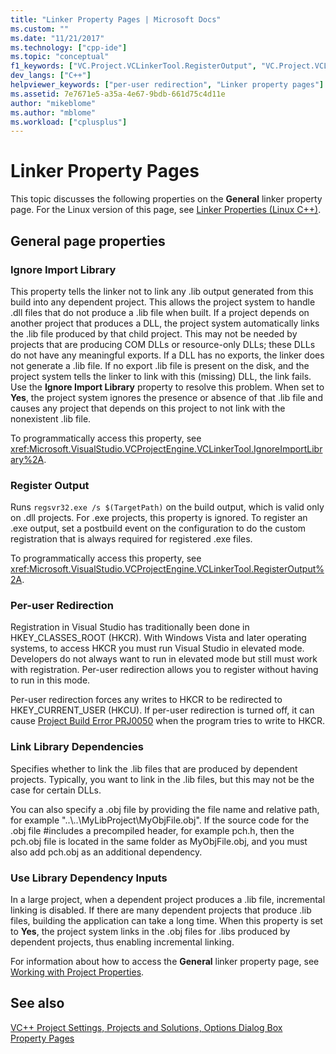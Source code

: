 ```yaml
---
title: "Linker Property Pages | Microsoft Docs"
ms.custom: ""
ms.date: "11/21/2017"
ms.technology: ["cpp-ide"]
ms.topic: "conceptual"
f1_keywords: ["VC.Project.VCLinkerTool.RegisterOutput", "VC.Project.VCLinkerTool.OVERWRITEImportLibrary", "VC.Project.VCLinkerTool.UseLibraryDependencyInputs", "VC.Project.VCLinkerTool.LinkLibraryDependencies"]
dev_langs: ["C++"]
helpviewer_keywords: ["per-user redirection", "Linker property pages"]
ms.assetid: 7e7671e5-a35a-4e67-9bdb-661d75c4d11e
author: "mikeblome"
ms.author: "mblome"
ms.workload: ["cplusplus"]
---
```

# Linker Property Pages

This topic discusses the following properties on the **General** linker property page. For the Linux version of this page, see [Linker Properties (Linux C++)](../linux/prop-pages/linker-linux.md).

## General page properties

### Ignore Import Library

This property tells the linker not to link any .lib output generated from this build into any dependent project. This allows the project system to handle .dll files that do not produce a .lib file when built. If a project depends on another project that produces a DLL, the project system automatically links the .lib file produced by that child project. This may not be needed by projects that are producing COM DLLs or resource-only DLLs; these DLLs do not have any meaningful exports. If a DLL has no exports, the linker does not generate a .lib file. If no export .lib file is present on the disk, and the project system tells the linker to link with this (missing) DLL, the link fails. Use the **Ignore Import Library** property to resolve this problem. When set to **Yes**, the project system ignores the presence or absence of that .lib file and causes any project that depends on this project to not link with the nonexistent .lib file.

To programmatically access this property, see <xref:Microsoft.VisualStudio.VCProjectEngine.VCLinkerTool.IgnoreImportLibrary%2A>.

### Register Output

Runs `regsvr32.exe /s $(TargetPath)` on the build output, which is valid only on .dll projects. For .exe projects, this property is ignored. To register an .exe output, set a postbuild event on the configuration to do the custom registration that is always required for registered .exe files.

To programmatically access this property, see <xref:Microsoft.VisualStudio.VCProjectEngine.VCLinkerTool.RegisterOutput%2A>.

### Per-user Redirection

Registration in Visual Studio has traditionally been done in HKEY_CLASSES_ROOT (HKCR). With Windows Vista and later operating systems, to access HKCR you must run Visual Studio in elevated mode. Developers do not always want to run in elevated mode but still must work with registration. Per-user redirection allows you to register without having to run in this mode.

Per-user redirection forces any writes to HKCR to be redirected to HKEY\_CURRENT\_USER (HKCU). If per-user redirection is turned off, it can cause [Project Build Error PRJ0050](../error-messages/tool-errors/project-build-error-prj0050.md) when the program tries to write to HKCR.

### Link Library Dependencies

Specifies whether to link the .lib files that are produced by dependent projects. Typically, you want to link in the .lib files, but this may not be the case for certain DLLs.

You can also specify a .obj file by providing the file name and relative path, for example "..\\..\MyLibProject\MyObjFile.obj". If the source code for the .obj file #includes a precompiled header, for example pch.h, then the pch.obj file is located in the same folder as MyObjFile.obj, and you must also add pch.obj as an additional dependency.

### Use Library Dependency Inputs

In a large project, when a dependent project produces a .lib file, incremental linking is disabled. If there are many dependent projects that produce .lib files, building the application can take a long time. When this property is set to **Yes**, the project system links in the .obj files for .libs produced by dependent projects, thus enabling incremental linking.

For information about how to access the **General** linker property page, see [Working with Project Properties](../ide/working-with-project-properties.md).

## See also

[VC++ Project Settings, Projects and Solutions, Options Dialog Box](/visualstudio/ide/reference/vcpp-project-settings-projects-and-solutions-options-dialog-box)<br>
[Property Pages](../ide/property-pages-visual-cpp.md)